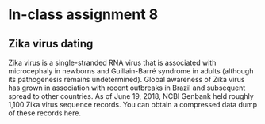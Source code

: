 # In-class assignment 8

## Zika virus dating

Zika virus is a single-stranded RNA virus that is associated with microcephaly in newborns and Guillain-Barré syndrome in adults (although its pathogenesis remains undetermined).  Global awareness of Zika virus has grown in association with recent outbreaks in Brazil and subsequent spread to other countries.  As of June 19, 2018, NCBI Genbank held roughly 1,100 Zika virus sequence records.  You can obtain a compressed data dump of these records here.
